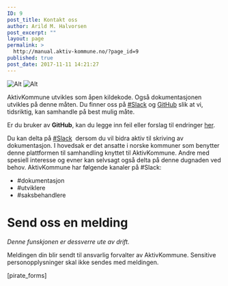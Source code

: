 ```yaml
---
ID: 9
post_title: Kontakt oss
author: Arild M. Halvorsen
post_excerpt: ""
layout: page
permalink: >
  http://manual.aktiv-kommune.no/?page_id=9
published: true
post_date: 2017-11-11 14:21:27
---
```

![Alt](http://manual.aktiv-kommune.no/wp-content/uploads/2017/11/slack-chat-e1510420049137.png "slack") ![Alt](http://manual.aktiv-kommune.no/wp-content/uploads/2017/11/github_logo-e1510420098925.png "github")

AktivKommune utvikles som åpen kildekode. Også dokumentasjonen utvikles på denne måten. Du finner oss på [#Slack](https://join.slack.com/t/aktivkommune/shared_invite/enQtMjcwODA0NDM0NTk2LTcwZGJhOWE3OTMxZTMxNGVjZjQxYTVkYjc0YTMzMmNkOTIyMzkwZTFlYTQwZmNkZmI3ZTgxMDc2NzkyMTNjN2U) og [GitHub](https://github.com/eCultura/aktiv-kommune-docs) slik at vi, tidsriktig, kan samhandle på best mulig måte.

Er du bruker av <strong>GitHub</strong>, kan du legge inn feil eller forslag til endringer <a href="https://github.com/eCultura/aktiv-kommune-docs/issues">her</a>.

Du kan delta på [#Slack](https://join.slack.com/t/aktivkommune/shared_invite/enQtMjcwODA0NDM0NTk2LTcwZGJhOWE3OTMxZTMxNGVjZjQxYTVkYjc0YTMzMmNkOTIyMzkwZTFlYTQwZmNkZmI3ZTgxMDc2NzkyMTNjN2U)  dersom du vil bidra aktiv til skriving av dokumentasjon. I hovedsak er det ansatte i norske kommuner som benytter denne plattformen til samhandling knyttet til AktivKommune. Andre med spesiell interesse og evner kan selvsagt også delta på denne dugnaden ved behov. AktivKommune har følgende kanaler på #Slack:

* #dokumentasjon
* #utviklere
* #saksbehandlere

# Send oss en melding

*Denne funskjonen er dessverre ute av drift.*

Meldingen din blir sendt til ansvarlig forvalter av AktivKommune. Sensitive personopplysninger skal ikke sendes med meldingen.

[pirate_forms]